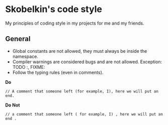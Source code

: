 # Skobelkin's code style

My principles of coding style in my projects for me and my friends.

## General
- Global constants are not allowed, they must always be inside the namespace.
- Compiler warnings are considered bugs and are not allowed. Exception: TODO :, FIXME:
- Follow the typing rules (even in comments).

**Do**
```
// A comment that someone left (for example, I), here we will put an end.
```
**Do Not**
```
// a comment that someone left ( for example, I) , here we will put an end .
```
